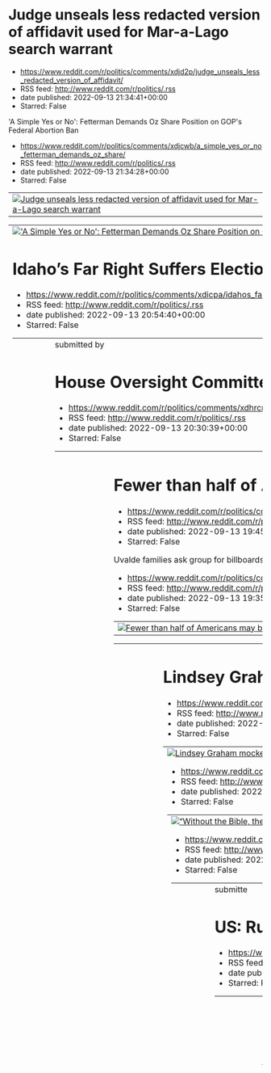 # Judge unseals less redacted version of affidavit used for Mar-a-Lago search warrant
 - https://www.reddit.com/r/politics/comments/xdjd2p/judge_unseals_less_redacted_version_of_affidavit/
 - RSS feed: http://www.reddit.com/r/politics/.rss
 - date published: 2022-09-13 21:34:41+00:00
 - Starred: False

<table> <tr><td> <a href="https://www.reddit.com/r/politics/comments/xdjd2p/judge_unseals_less_redacted_version_of_affidavit/"> <img alt="Judge unseals less redacted version of affidavit used for Mar-a-Lago search warrant" src="https://external-preview.redd.it/sttjj_RlWIiXRFLskY9eM0HAT9c-6ED0ZgFDVWs6rpo.jpg?width=640&amp;crop=smart&amp;auto=webp&amp;s=ba2a2c91c50e3252dec03d017b6c5cb619f09aab" title="Judge unseals less redacted version of affidavit used for Mar-a-Lago search warrant" /> </a> </td

# 'A Simple Yes or No': Fetterman Demands Oz Share Position on GOP's Federal Abortion Ban
 - https://www.reddit.com/r/politics/comments/xdjcwb/a_simple_yes_or_no_fetterman_demands_oz_share/
 - RSS feed: http://www.reddit.com/r/politics/.rss
 - date published: 2022-09-13 21:34:28+00:00
 - Starred: False

<table> <tr><td> <a href="https://www.reddit.com/r/politics/comments/xdjcwb/a_simple_yes_or_no_fetterman_demands_oz_share/"> <img alt="'A Simple Yes or No': Fetterman Demands Oz Share Position on GOP's Federal Abortion Ban" src="https://external-preview.redd.it/fKYzbYF3Ba4HU8lKCeyCIXT_YqG4RjCsYTbv2JuI5Lk.jpg?width=640&amp;crop=smart&amp;auto=webp&amp;s=8ef5d4f104d988e9c69a55a58a0b74e1fe912795" title="'A Simple Yes or No': Fetterman Demands Oz Share Position on GOP's Federal Abortion Ban" /> </a>

# Idaho’s Far Right Suffers Election Loss to 18-Year-Old Climate Activist
 - https://www.reddit.com/r/politics/comments/xdicpa/idahos_far_right_suffers_election_loss_to/
 - RSS feed: http://www.reddit.com/r/politics/.rss
 - date published: 2022-09-13 20:54:40+00:00
 - Starred: False

<table> <tr><td> <a href="https://www.reddit.com/r/politics/comments/xdicpa/idahos_far_right_suffers_election_loss_to/"> <img alt="Idaho’s Far Right Suffers Election Loss to 18-Year-Old Climate Activist" src="https://external-preview.redd.it/SpNxDOhQDjmrXeOUyhYIc-fi_7JeoxT6WoFWT5dZV6M.jpg?width=640&amp;crop=smart&amp;auto=webp&amp;s=2f39268a0cdc8472150a074b975310f5dac849df" title="Idaho’s Far Right Suffers Election Loss to 18-Year-Old Climate Activist" /> </a> </td><td> &#32; submitted by &#32; 

# House Oversight Committee calls on Trump to certify he surrendered all documents
 - https://www.reddit.com/r/politics/comments/xdhrcn/house_oversight_committee_calls_on_trump_to/
 - RSS feed: http://www.reddit.com/r/politics/.rss
 - date published: 2022-09-13 20:30:39+00:00
 - Starred: False

<table> <tr><td> <a href="https://www.reddit.com/r/politics/comments/xdhrcn/house_oversight_committee_calls_on_trump_to/"> <img alt="House Oversight Committee calls on Trump to certify he surrendered all documents" src="https://external-preview.redd.it/WL4KGQg3tyg-XwVTGFf2r-i5bC1l6qBZFn8CTNgWPa0.jpg?width=640&amp;crop=smart&amp;auto=webp&amp;s=8d1a1ca2df46855e4b473bd256c63ffd86c8b48e" title="House Oversight Committee calls on Trump to certify he surrendered all documents" /> </a> </td><td> &#32;

# Fewer than half of Americans may be Christian by 2070, according to new projections
 - https://www.reddit.com/r/politics/comments/xdgmls/fewer_than_half_of_americans_may_be_christian_by/
 - RSS feed: http://www.reddit.com/r/politics/.rss
 - date published: 2022-09-13 19:45:07+00:00
 - Starred: False

<table> <tr><td> <a href="https://www.reddit.com/r/politics/comments/xdgmls/fewer_than_half_of_americans_may_be_christian_by/"> <img alt="Fewer than half of Americans may be Christian by 2070, according to new projections" src="https://external-preview.redd.it/sf5y4Xqau2UlyRPjOfHSkgt-Umw5CeJCiIAFCsbCX_Q.jpg?width=640&amp;crop=smart&amp;auto=webp&amp;s=56abfdf8aa35c0093e1f8e313f9e8b907142c7d6" title="Fewer than half of Americans may be Christian by 2070, according to new projections" /> </a> </td

# Uvalde families ask group for billboards against Abbott in San Antonio route.
 - https://www.reddit.com/r/politics/comments/xdge5r/uvalde_families_ask_group_for_billboards_against/
 - RSS feed: http://www.reddit.com/r/politics/.rss
 - date published: 2022-09-13 19:35:38+00:00
 - Starred: False

<table> <tr><td> <a href="https://www.reddit.com/r/politics/comments/xdge5r/uvalde_families_ask_group_for_billboards_against/"> <img alt="Uvalde families ask group for billboards against Abbott in San Antonio route." src="https://external-preview.redd.it/uH99H2zuzVnZEH1g6oBExsQjkKN-zygGcUHQel54IfE.jpg?width=640&amp;crop=smart&amp;auto=webp&amp;s=33921c70083e162dbfb9d11d332722f5932dcbf9" title="Uvalde families ask group for billboards against Abbott in San Antonio route." /> </a> </td><td> &#32; 

# Lindsey Graham mocked for "late-term" abortion ban: "Can't do basic math"
 - https://www.reddit.com/r/politics/comments/xdfpsy/lindsey_graham_mocked_for_lateterm_abortion_ban/
 - RSS feed: http://www.reddit.com/r/politics/.rss
 - date published: 2022-09-13 19:07:55+00:00
 - Starred: False

<table> <tr><td> <a href="https://www.reddit.com/r/politics/comments/xdfpsy/lindsey_graham_mocked_for_lateterm_abortion_ban/"> <img alt="Lindsey Graham mocked for &quot;late-term&quot; abortion ban: &quot;Can't do basic math&quot;" src="https://external-preview.redd.it/RnOPRaIIOpuuxzlCpgmJvi-q_wQN4BmeiqXYxPucs0o.jpg?width=640&amp;crop=smart&amp;auto=webp&amp;s=41acf5c1121cf979ab09b775584badea8b0528f2" title="Lindsey Graham mocked for &quot;late-term&quot; abortion ban: &quot;Can't do basic math&

# “Without the Bible, there is no America”: Josh Hawley goes full Christian nationalist at NatCon
 - https://www.reddit.com/r/politics/comments/xdfer0/without_the_bible_there_is_no_america_josh_hawley/
 - RSS feed: http://www.reddit.com/r/politics/.rss
 - date published: 2022-09-13 18:55:53+00:00
 - Starred: False

<table> <tr><td> <a href="https://www.reddit.com/r/politics/comments/xdfer0/without_the_bible_there_is_no_america_josh_hawley/"> <img alt="“Without the Bible, there is no America”: Josh Hawley goes full Christian nationalist at NatCon" src="https://external-preview.redd.it/nk0fU6Scwya_UXardlr8Kie5g-A0dU4LmQjVzffcoeY.jpg?width=640&amp;crop=smart&amp;auto=webp&amp;s=c977e3862a0e38bf12c1c8fdd9b4ec0a29f999fa" title="“Without the Bible, there is no America”: Josh Hawley goes full Christian nationalis

# FBI Seized 40 Years-Worth Of Trump's Medical Records From Mar-A-Lago: Report
 - https://www.reddit.com/r/politics/comments/xder5y/fbi_seized_40_yearsworth_of_trumps_medical/
 - RSS feed: http://www.reddit.com/r/politics/.rss
 - date published: 2022-09-13 18:30:13+00:00
 - Starred: False

<table> <tr><td> <a href="https://www.reddit.com/r/politics/comments/xder5y/fbi_seized_40_yearsworth_of_trumps_medical/"> <img alt="FBI Seized 40 Years-Worth Of Trump's Medical Records From Mar-A-Lago: Report" src="https://external-preview.redd.it/d3Bgs77HHB7Kq82L0QcAOIKTc-xyQbGNSQznqYiW4ZY.jpg?width=640&amp;crop=smart&amp;auto=webp&amp;s=a5485b066c10cc94b7bc678ea9dcfef5c1758533" title="FBI Seized 40 Years-Worth Of Trump's Medical Records From Mar-A-Lago: Report" /> </a> </td><td> &#32; submitte

# US: Russia Spent $300M to Covertly Influence World Politics
 - https://www.reddit.com/r/politics/comments/xddv7i/us_russia_spent_300m_to_covertly_influence_world/
 - RSS feed: http://www.reddit.com/r/politics/.rss
 - date published: 2022-09-13 17:55:52+00:00
 - Starred: False

<table> <tr><td> <a href="https://www.reddit.com/r/politics/comments/xddv7i/us_russia_spent_300m_to_covertly_influence_world/"> <img alt="US: Russia Spent $300M to Covertly Influence World Politics" src="https://external-preview.redd.it/QFSZbiwFtivAad2oZ5t5h0dA9KCmi-rLBMoqFVKeRs4.jpg?width=640&amp;crop=smart&amp;auto=webp&amp;s=5140569056319e9b890d353cd796f8b5c4a53bc9" title="US: Russia Spent $300M to Covertly Influence World Politics" /> </a> </td><td> &#32; submitted by &#32; <a href="https://

# White House slams ‘wildly out of step’ anti-abortion bill from Lindsey Graham
 - https://www.reddit.com/r/politics/comments/xdcsgl/white_house_slams_wildly_out_of_step_antiabortion/
 - RSS feed: http://www.reddit.com/r/politics/.rss
 - date published: 2022-09-13 16:56:33+00:00
 - Starred: False

<table> <tr><td> <a href="https://www.reddit.com/r/politics/comments/xdcsgl/white_house_slams_wildly_out_of_step_antiabortion/"> <img alt="White House slams ‘wildly out of step’ anti-abortion bill from Lindsey Graham" src="https://external-preview.redd.it/Tabd_GkIbkPSd1z1-oB1-3mVT-VPKsZz7hCh7zaSeFs.jpg?width=640&amp;crop=smart&amp;auto=webp&amp;s=31a7de91be16efb03c07a38fd15c004c9f5e0abf" title="White House slams ‘wildly out of step’ anti-abortion bill from Lindsey Graham" /> </a> </td><td> &#32;

# GOP Sen. Lindsey Graham proposes nationwide 15-week abortion ban
 - https://www.reddit.com/r/politics/comments/xdcpbx/gop_sen_lindsey_graham_proposes_nationwide_15week/
 - RSS feed: http://www.reddit.com/r/politics/.rss
 - date published: 2022-09-13 16:53:04+00:00
 - Starred: False

<table> <tr><td> <a href="https://www.reddit.com/r/politics/comments/xdcpbx/gop_sen_lindsey_graham_proposes_nationwide_15week/"> <img alt="GOP Sen. Lindsey Graham proposes nationwide 15-week abortion ban" src="https://external-preview.redd.it/50Z6JZYhhGhIWxKA-70-y3YPM2xh5FRF0rTXVLF1Nkk.jpg?width=640&amp;crop=smart&amp;auto=webp&amp;s=833c3ab6847aa08c4a99996857c53b341bc2e378" title="GOP Sen. Lindsey Graham proposes nationwide 15-week abortion ban" /> </a> </td><td> &#32; submitted by &#32; <a hre

# House oversight committee ‘concerned’ Trump may have more stolen docs at other properties
 - https://www.reddit.com/r/politics/comments/xdchxc/house_oversight_committee_concerned_trump_may/
 - RSS feed: http://www.reddit.com/r/politics/.rss
 - date published: 2022-09-13 16:44:49+00:00
 - Starred: False

<table> <tr><td> <a href="https://www.reddit.com/r/politics/comments/xdchxc/house_oversight_committee_concerned_trump_may/"> <img alt="House oversight committee ‘concerned’ Trump may have more stolen docs at other properties" src="https://external-preview.redd.it/SLzZciE0tL4LdA3PkRED3uIi6snjn5lv_DzXPcsYqqE.jpg?width=640&amp;crop=smart&amp;auto=webp&amp;s=2e040bb247b87d3623969eb0adfb9ef80a6ca9ab" title="House oversight committee ‘concerned’ Trump may have more stolen docs at other properties" /> 

# Top oversight Democrat demands that Trump officially certify that he's turned over all sensitive documents taken from the White House
 - https://www.reddit.com/r/politics/comments/xdc27o/top_oversight_democrat_demands_that_trump/
 - RSS feed: http://www.reddit.com/r/politics/.rss
 - date published: 2022-09-13 16:27:24+00:00
 - Starred: False

<table> <tr><td> <a href="https://www.reddit.com/r/politics/comments/xdc27o/top_oversight_democrat_demands_that_trump/"> <img alt="Top oversight Democrat demands that Trump officially certify that he's turned over all sensitive documents taken from the White House" src="https://external-preview.redd.it/VEx8e2hHA-u5a2mHm47boo4KVRXfPb3Zz9IKE3ymaps.jpg?width=640&amp;crop=smart&amp;auto=webp&amp;s=2a3fdf4b675e2b4a7615083ba9f8fc140688b211" title="Top oversight Democrat demands that Trump officially c

# MAGA “shocked” at subpoenas after Garland “lulled TrumpWorld into a false sense of security”: expert
 - https://www.reddit.com/r/politics/comments/xdbua7/maga_shocked_at_subpoenas_after_garland_lulled/
 - RSS feed: http://www.reddit.com/r/politics/.rss
 - date published: 2022-09-13 16:18:41+00:00
 - Starred: False

<table> <tr><td> <a href="https://www.reddit.com/r/politics/comments/xdbua7/maga_shocked_at_subpoenas_after_garland_lulled/"> <img alt="MAGA “shocked” at subpoenas after Garland “lulled TrumpWorld into a false sense of security”: expert" src="https://external-preview.redd.it/Yn_pxE9E_26MJYQ9fN_m3_E38CVw3rzlVS3ohUDp8U4.jpg?width=640&amp;crop=smart&amp;auto=webp&amp;s=5d4bd4c0ead0749f68c1b8a1b7e694aaad37b682" title="MAGA “shocked” at subpoenas after Garland “lulled TrumpWorld into a false sense of

# Republicans Forget About States Rights in Attempt to Ban Abortion Nationwide
 - https://www.reddit.com/r/politics/comments/xdbig7/republicans_forget_about_states_rights_in_attempt/
 - RSS feed: http://www.reddit.com/r/politics/.rss
 - date published: 2022-09-13 16:05:44+00:00
 - Starred: False

<table> <tr><td> <a href="https://www.reddit.com/r/politics/comments/xdbig7/republicans_forget_about_states_rights_in_attempt/"> <img alt="Republicans Forget About States Rights in Attempt to Ban Abortion Nationwide" src="https://external-preview.redd.it/jVWdSEDK1V-04beAtyqdm4RBZ-uM5QPWRZpUkKet3lg.jpg?width=640&amp;crop=smart&amp;auto=webp&amp;s=40f67d5107f0d4f37054e824a3756b5cd2734d0b" title="Republicans Forget About States Rights in Attempt to Ban Abortion Nationwide" /> </a> </td><td> &#32; s

# We are a law prof and a democracy advocate working to help Americans understand the evidence laid out by the January 6 Select Cmte to help prevent a future insurrection, as public hearings resume this month
 - https://www.reddit.com/r/politics/comments/xdbdpi/we_are_a_law_prof_and_a_democracy_advocate/
 - RSS feed: http://www.reddit.com/r/politics/.rss
 - date published: 2022-09-13 16:00:42+00:00
 - Starred: False

<!-- SC_OFF --><div class="md"><p>&quot;For months, we have been tracking the evidence compiled by the Select Committee investigating the January 6th 2021 attack on the U.S. Capitol and the ongoing threats facing our democracy. Our effort is to help illuminate the urgent narrative presented by the committee’s work thus far. Without a broad public understanding of the events leading up to the attack and the policy changes that might help prevent another attempted insurrection, we risk failing to 

# Panel: Archives still not certain it has all Trump records
 - https://www.reddit.com/r/politics/comments/xdb70f/panel_archives_still_not_certain_it_has_all_trump/
 - RSS feed: http://www.reddit.com/r/politics/.rss
 - date published: 2022-09-13 15:53:20+00:00
 - Starred: False

<table> <tr><td> <a href="https://www.reddit.com/r/politics/comments/xdb70f/panel_archives_still_not_certain_it_has_all_trump/"> <img alt="Panel: Archives still not certain it has all Trump records" src="https://external-preview.redd.it/jtdPRGPTQc_vVzCQoO7C4kClG5ZUbzAB4DCNoq1WW2M.jpg?width=640&amp;crop=smart&amp;auto=webp&amp;s=d60579a89293ff7b3f756fa4d7a9976fbf394a7a" title="Panel: Archives still not certain it has all Trump records" /> </a> </td><td> &#32; submitted by &#32; <a href="https://w

# Trump’s Lawyers Reveal That Garland’s DOJ Has Backed Them Into a Legal Corner
 - https://www.reddit.com/r/politics/comments/xdb0xh/trumps_lawyers_reveal_that_garlands_doj_has/
 - RSS feed: http://www.reddit.com/r/politics/.rss
 - date published: 2022-09-13 15:46:19+00:00
 - Starred: False

<table> <tr><td> <a href="https://www.reddit.com/r/politics/comments/xdb0xh/trumps_lawyers_reveal_that_garlands_doj_has/"> <img alt="Trump’s Lawyers Reveal That Garland’s DOJ Has Backed Them Into a Legal Corner" src="https://external-preview.redd.it/bSmlDG78O2mlQgdQnWBE_mgQVM8nD_-sDcZoKKjWM8g.jpg?width=640&amp;crop=smart&amp;auto=webp&amp;s=e873842bb0c897b5a930b380ee0c3eb511ba9e02" title="Trump’s Lawyers Reveal That Garland’s DOJ Has Backed Them Into a Legal Corner" /> </a> </td><td> &#32; submi

# Trump faces a new threat: Scrutiny of ‘stop the steal’ money scam
 - https://www.reddit.com/r/politics/comments/xdav41/trump_faces_a_new_threat_scrutiny_of_stop_the/
 - RSS feed: http://www.reddit.com/r/politics/.rss
 - date published: 2022-09-13 15:39:50+00:00
 - Starred: False

<table> <tr><td> <a href="https://www.reddit.com/r/politics/comments/xdav41/trump_faces_a_new_threat_scrutiny_of_stop_the/"> <img alt="Trump faces a new threat: Scrutiny of ‘stop the steal’ money scam" src="https://external-preview.redd.it/QYIaQqEqB08IBCuPhKvoj0goBaM91e9iKJ6pbUc30Ss.jpg?width=640&amp;crop=smart&amp;auto=webp&amp;s=9a228f1f5da7fdc23d5cb466eb3582bac6626379" title="Trump faces a new threat: Scrutiny of ‘stop the steal’ money scam" /> </a> </td><td> &#32; submitted by &#32; <a href=

# Pa. man wearing rainbow wig, ‘working to restore Trump to President King,’ arrested after carrying loaded gun into a Dairy Queen
 - https://www.reddit.com/r/politics/comments/xdak4f/pa_man_wearing_rainbow_wig_working_to_restore/
 - RSS feed: http://www.reddit.com/r/politics/.rss
 - date published: 2022-09-13 15:27:35+00:00
 - Starred: False

<table> <tr><td> <a href="https://www.reddit.com/r/politics/comments/xdak4f/pa_man_wearing_rainbow_wig_working_to_restore/"> <img alt="Pa. man wearing rainbow wig, ‘working to restore Trump to President King,’ arrested after carrying loaded gun into a Dairy Queen" src="https://external-preview.redd.it/yQEUHqLMW1KSuNMzXmmLtI-tpMn9yoOMIiOWOS4uxZM.jpg?width=640&amp;crop=smart&amp;auto=webp&amp;s=0b55741a28fa6680582bf0221566f2228e094786" title="Pa. man wearing rainbow wig, ‘working to restore Trump 

# Lindsey Graham to Introduce Nationwide Abortion Ban Weeks After Saying It’s Up to States
 - https://www.reddit.com/r/politics/comments/xdacwf/lindsey_graham_to_introduce_nationwide_abortion/
 - RSS feed: http://www.reddit.com/r/politics/.rss
 - date published: 2022-09-13 15:19:54+00:00
 - Starred: False

<table> <tr><td> <a href="https://www.reddit.com/r/politics/comments/xdacwf/lindsey_graham_to_introduce_nationwide_abortion/"> <img alt="Lindsey Graham to Introduce Nationwide Abortion Ban Weeks After Saying It’s Up to States" src="https://external-preview.redd.it/5toptYm3c2rDLdsheHhXQ0-BUS26FKsK14Oe08Wk7yA.jpg?width=640&amp;crop=smart&amp;auto=webp&amp;s=5fa4a21054825c52a656c686cefa0af7bc3fd072" title="Lindsey Graham to Introduce Nationwide Abortion Ban Weeks After Saying It’s Up to States" /> 

# Discussion Thread: 2022 Midterm Primaries Delaware, New Hampshire, Rhode Island
 - https://www.reddit.com/r/politics/comments/xd9vh4/discussion_thread_2022_midterm_primaries_delaware/
 - RSS feed: http://www.reddit.com/r/politics/.rss
 - date published: 2022-09-13 15:01:15+00:00
 - Starred: False

<!-- SC_OFF --><div class="md"><p>Elections are being held today in New York, Florida, and Oklahoma. Polls close at 8 pm in Delaware and Rhode Island. New Hampshire polling places close at either 7pm or 8pm depending on location. <strong>Results</strong> <a href="https://elections.delaware.gov/results/">Delaware</a> <a href="https://www.npr.org/sections/2022-live-primary-election-race-results/2022/09/13/1121518075/new-hampshire-primary-election-results">New Hampshire</a> <a href="https://www.npr

# Less than half of Americans can name all three branches of government, survey finds
 - https://www.reddit.com/r/politics/comments/xd9sur/less_than_half_of_americans_can_name_all_three/
 - RSS feed: http://www.reddit.com/r/politics/.rss
 - date published: 2022-09-13 14:58:47+00:00
 - Starred: False

<table> <tr><td> <a href="https://www.reddit.com/r/politics/comments/xd9sur/less_than_half_of_americans_can_name_all_three/"> <img alt="Less than half of Americans can name all three branches of government, survey finds" src="https://external-preview.redd.it/Js_UMGSzdHxVL9kNdLN9Im9mcieajO5X2HdozP-9OPM.jpg?width=640&amp;crop=smart&amp;auto=webp&amp;s=82a41e167ebf3ebbbbae0c4cedfdec47b8e8047d" title="Less than half of Americans can name all three branches of government, survey finds" /> </a> </td><

# Rensselaer County's Republican elections commissioner arrested by FBI
 - https://www.reddit.com/r/politics/comments/xd8zcx/rensselaer_countys_republican_elections/
 - RSS feed: http://www.reddit.com/r/politics/.rss
 - date published: 2022-09-13 14:25:49+00:00
 - Starred: False

<table> <tr><td> <a href="https://www.reddit.com/r/politics/comments/xd8zcx/rensselaer_countys_republican_elections/"> <img alt="Rensselaer County's Republican elections commissioner arrested by FBI" src="https://external-preview.redd.it/-nKMThdnKKWTUPqyVfQTR-I2bfC8nqLgoh6VGWLz-Dg.jpg?width=640&amp;crop=smart&amp;auto=webp&amp;s=ea683adc7add8a29162c4eca3f42e376a02295c1" title="Rensselaer County's Republican elections commissioner arrested by FBI" /> </a> </td><td> &#32; submitted by &#32; <a hre

# Trump’s Not Even Pretending to Hide His Support for QAnon Any More
 - https://www.reddit.com/r/politics/comments/xd8wpj/trumps_not_even_pretending_to_hide_his_support/
 - RSS feed: http://www.reddit.com/r/politics/.rss
 - date published: 2022-09-13 14:22:49+00:00
 - Starred: False

<table> <tr><td> <a href="https://www.reddit.com/r/politics/comments/xd8wpj/trumps_not_even_pretending_to_hide_his_support/"> <img alt="Trump’s Not Even Pretending to Hide His Support for QAnon Any More" src="https://external-preview.redd.it/9ejqnVg560N-eLaps44cudM4ZKoAnNV90DyU4llmmSQ.jpg?width=640&amp;crop=smart&amp;auto=webp&amp;s=f95e5516b00e2173110e987932c2af49240b1c79" title="Trump’s Not Even Pretending to Hide His Support for QAnon Any More" /> </a> </td><td> &#32; submitted by &#32; <a hr

# Joe Biden Warns Of 'Really Difficult 2 Years' If GOP Wins House And Senate
 - https://www.reddit.com/r/politics/comments/xd8ti0/joe_biden_warns_of_really_difficult_2_years_if/
 - RSS feed: http://www.reddit.com/r/politics/.rss
 - date published: 2022-09-13 14:19:16+00:00
 - Starred: False

<table> <tr><td> <a href="https://www.reddit.com/r/politics/comments/xd8ti0/joe_biden_warns_of_really_difficult_2_years_if/"> <img alt="Joe Biden Warns Of 'Really Difficult 2 Years' If GOP Wins House And Senate" src="https://external-preview.redd.it/UnGbeF_Qsc7ASh2_RnGju_dyES418JZfah2U0230OX4.jpg?width=640&amp;crop=smart&amp;auto=webp&amp;s=79cc2303458e780253ad9285aa971003a914be76" title="Joe Biden Warns Of 'Really Difficult 2 Years' If GOP Wins House And Senate" /> </a> </td><td> &#32; submitte

# House Oversight Committee asks Archives if Trump still possesses presidential records
 - https://www.reddit.com/r/politics/comments/xd8dc1/house_oversight_committee_asks_archives_if_trump/
 - RSS feed: http://www.reddit.com/r/politics/.rss
 - date published: 2022-09-13 14:00:46+00:00
 - Starred: False

<table> <tr><td> <a href="https://www.reddit.com/r/politics/comments/xd8dc1/house_oversight_committee_asks_archives_if_trump/"> <img alt="House Oversight Committee asks Archives if Trump still possesses presidential records" src="https://external-preview.redd.it/FZBboDBtTTVygSux3EahdaGWXYWFBEWdCJK83xMsxeY.jpg?width=640&amp;crop=smart&amp;auto=webp&amp;s=c5e4c3bd87c140879624f0e99ae20672f360deb7" title="House Oversight Committee asks Archives if Trump still possesses presidential records" /> </a> 

# Discussion Thread: 2022 Midterms Delaware, New Hampshire, Rhode Island
 - https://www.reddit.com/r/politics/comments/xd88w7/discussion_thread_2022_midterms_delaware_new/
 - RSS feed: http://www.reddit.com/r/politics/.rss
 - date published: 2022-09-13 13:55:54+00:00
 - Starred: False

<!-- SC_OFF --><div class="md"><p>Elections are being held today in New York, Florida, and Oklahoma. Polls close at 8 pm in Delaware and Rhode Island. New Hampshire polling places close at either 7pm or 8pm depending on location. </p> <p><strong>Results</strong> </p> <p><a href="https://elections.delaware.gov/results/">Delaware</a> </p> <p><a href="https://www.npr.org/sections/2022-live-primary-election-race-results/2022/09/13/1121518075/new-hampshire-primary-election-results">New Hampshire</a><

# House Oversight panel asks Archives to assess whether White House records remain in Trump’s possession
 - https://www.reddit.com/r/politics/comments/xd7rgi/house_oversight_panel_asks_archives_to_assess/
 - RSS feed: http://www.reddit.com/r/politics/.rss
 - date published: 2022-09-13 13:35:21+00:00
 - Starred: False

<table> <tr><td> <a href="https://www.reddit.com/r/politics/comments/xd7rgi/house_oversight_panel_asks_archives_to_assess/"> <img alt="House Oversight panel asks Archives to assess whether White House records remain in Trump’s possession" src="https://external-preview.redd.it/6AOAZ0ynMI7SkEDP_q8mlo-YfDcuSZc4CQmDTO_6Da8.jpg?width=640&amp;crop=smart&amp;auto=webp&amp;s=014ef18d695a7e634a718f49c72a8d3a489d7824" title="House Oversight panel asks Archives to assess whether White House records remain 

# Republicans Move to Ban Abortion Nationwide
 - https://www.reddit.com/r/politics/comments/xd75p8/republicans_move_to_ban_abortion_nationwide/
 - RSS feed: http://www.reddit.com/r/politics/.rss
 - date published: 2022-09-13 13:09:42+00:00
 - Starred: False

<table> <tr><td> <a href="https://www.reddit.com/r/politics/comments/xd75p8/republicans_move_to_ban_abortion_nationwide/"> <img alt="Republicans Move to Ban Abortion Nationwide" src="https://external-preview.redd.it/2RL1W7VezfuYfDIv3861Huw4s58Sk_VQuq2_mxHkdz8.jpg?width=640&amp;crop=smart&amp;auto=webp&amp;s=e6dc98568f9b206c6c94c3a6f10dd6c7375f38e9" title="Republicans Move to Ban Abortion Nationwide" /> </a> </td><td> &#32; submitted by &#32; <a href="https://www.reddit.com/user/NamelessIguana"> 

# Senate to investigate alleged Trump meddling in federal prosecutor’s office
 - https://www.reddit.com/r/politics/comments/xd6qp0/senate_to_investigate_alleged_trump_meddling_in/
 - RSS feed: http://www.reddit.com/r/politics/.rss
 - date published: 2022-09-13 12:52:29+00:00
 - Starred: False

<table> <tr><td> <a href="https://www.reddit.com/r/politics/comments/xd6qp0/senate_to_investigate_alleged_trump_meddling_in/"> <img alt="Senate to investigate alleged Trump meddling in federal prosecutor’s office" src="https://external-preview.redd.it/iHL4IjCkJJoxGEh6V0u0R4mI8SxYHPgaEKYYFuvhDLY.jpg?width=640&amp;crop=smart&amp;auto=webp&amp;s=0be7f5103616846387d8eca04abc477aca34b3a1" title="Senate to investigate alleged Trump meddling in federal prosecutor’s office" /> </a> </td><td> &#32; submi

# Liz Cheney says new revelations reveal true ‘danger’ of Donald Trump
 - https://www.reddit.com/r/politics/comments/xd6o6u/liz_cheney_says_new_revelations_reveal_true/
 - RSS feed: http://www.reddit.com/r/politics/.rss
 - date published: 2022-09-13 12:49:19+00:00
 - Starred: False

<table> <tr><td> <a href="https://www.reddit.com/r/politics/comments/xd6o6u/liz_cheney_says_new_revelations_reveal_true/"> <img alt="Liz Cheney says new revelations reveal true ‘danger’ of Donald Trump" src="https://external-preview.redd.it/laShTkA6Xl6gHkABVbaQc3YFmy36Ptq6Lwf-4v6gi_0.jpg?width=640&amp;crop=smart&amp;auto=webp&amp;s=04850106e245b5029de78702f4bed94b7678320d" title="Liz Cheney says new revelations reveal true ‘danger’ of Donald Trump" /> </a> </td><td> &#32; submitted by &#32; <a h

# Donald Trump privately admitted he'd lost 2020 election while publicly claiming it had been stolen, book says
 - https://www.reddit.com/r/politics/comments/xd5axh/donald_trump_privately_admitted_hed_lost_2020/
 - RSS feed: http://www.reddit.com/r/politics/.rss
 - date published: 2022-09-13 11:44:50+00:00
 - Starred: False

<table> <tr><td> <a href="https://www.reddit.com/r/politics/comments/xd5axh/donald_trump_privately_admitted_hed_lost_2020/"> <img alt="Donald Trump privately admitted he'd lost 2020 election while publicly claiming it had been stolen, book says" src="https://external-preview.redd.it/HywJS52A2ZV53Iwe_tX-vu_lMKxUaWSo7z0WFExryu0.jpg?width=640&amp;crop=smart&amp;auto=webp&amp;s=2cad95176361cdd27eae8d79352069ef925e5b1b" title="Donald Trump privately admitted he'd lost 2020 election while publicly cla

# Republican senator’s wealth boosted by stake in company with Chinese links | Wisconsin | The Guardian
 - https://www.reddit.com/r/politics/comments/xd59cx/republican_senators_wealth_boosted_by_stake_in/
 - RSS feed: http://www.reddit.com/r/politics/.rss
 - date published: 2022-09-13 11:42:28+00:00
 - Starred: False

<table> <tr><td> <a href="https://www.reddit.com/r/politics/comments/xd59cx/republican_senators_wealth_boosted_by_stake_in/"> <img alt="Republican senator’s wealth boosted by stake in company with Chinese links | Wisconsin | The Guardian" src="https://external-preview.redd.it/l9Z21qpwOhJtSQRgzs8VSvvSg4UtPUS9Rqi5X7cgDvg.jpg?width=640&amp;crop=smart&amp;auto=webp&amp;s=db0162453a8d091bae8511868a71425ef8d41739" title="Republican senator’s wealth boosted by stake in company with Chinese links | Wisc

# Computer experts urge Georgia to replace voting machines
 - https://www.reddit.com/r/politics/comments/xd4i8b/computer_experts_urge_georgia_to_replace_voting/
 - RSS feed: http://www.reddit.com/r/politics/.rss
 - date published: 2022-09-13 11:02:03+00:00
 - Starred: False

<table> <tr><td> <a href="https://www.reddit.com/r/politics/comments/xd4i8b/computer_experts_urge_georgia_to_replace_voting/"> <img alt="Computer experts urge Georgia to replace voting machines" src="https://external-preview.redd.it/EP7JDpK86MAMX7hm2xl_nWYg9xdizZsamn13V7stFus.jpg?width=640&amp;crop=smart&amp;auto=webp&amp;s=fb33c887f7ec1665044da6027a86167dbe2ed557" title="Computer experts urge Georgia to replace voting machines" /> </a> </td><td> &#32; submitted by &#32; <a href="https://www.red

# Trump Lawyers: Oh, They're "Classified"? That's Just, Like, Your Opinion, Man.
 - https://www.reddit.com/r/politics/comments/xd3pyw/trump_lawyers_oh_theyre_classified_thats_just/
 - RSS feed: http://www.reddit.com/r/politics/.rss
 - date published: 2022-09-13 10:16:48+00:00
 - Starred: False

<table> <tr><td> <a href="https://www.reddit.com/r/politics/comments/xd3pyw/trump_lawyers_oh_theyre_classified_thats_just/"> <img alt="Trump Lawyers: Oh, They're &quot;Classified&quot;? That's Just, Like, Your Opinion, Man." src="https://external-preview.redd.it/5GUHHAhJ_wz_gZsOruCkUG8txGkaDSBdLK3L2Jb6RCw.jpg?width=640&amp;crop=smart&amp;auto=webp&amp;s=4471491c27a58a12dd7a5f84f992c81fb8b4c988" title="Trump Lawyers: Oh, They're &quot;Classified&quot;? That's Just, Like, Your Opinion, Man." /> </

# FBI found more than 11,000 government records at Trump&#x27;s Florida home
 - https://www.reddit.com/r/politics/comments/xd3b68/fbi_found_more_than_11000_government_records_at/
 - RSS feed: http://www.reddit.com/r/politics/.rss
 - date published: 2022-09-13 09:52:58+00:00
 - Starred: False

<table> <tr><td> <a href="https://www.reddit.com/r/politics/comments/xd3b68/fbi_found_more_than_11000_government_records_at/"> <img alt="FBI found more than 11,000 government records at Trump&amp;#x27;s Florida home" src="https://external-preview.redd.it/dgMcTIWAMNmaKnNbsNqF4PCC1DLC8Pk-Xw91MIyUOP8.jpg?width=640&amp;crop=smart&amp;auto=webp&amp;s=60bf749d130e2563c72857da6ed5523809f8466c" title="FBI found more than 11,000 government records at Trump&amp;#x27;s Florida home" /> </a> </td><td> &#32;

# Trump goes golfing with aides – but no golf clubs – drawing comparisons to ‘mobsters’ and Ocean’s Eleven
 - https://www.reddit.com/r/politics/comments/xd228s/trump_goes_golfing_with_aides_but_no_golf_clubs/
 - RSS feed: http://www.reddit.com/r/politics/.rss
 - date published: 2022-09-13 08:34:31+00:00
 - Starred: False

<table> <tr><td> <a href="https://www.reddit.com/r/politics/comments/xd228s/trump_goes_golfing_with_aides_but_no_golf_clubs/"> <img alt="Trump goes golfing with aides – but no golf clubs – drawing comparisons to ‘mobsters’ and Ocean’s Eleven" src="https://external-preview.redd.it/02uj0MhG9eSVc-TwgpZRfHMQTIyoZfP_fonLw6WX2I8.jpg?width=640&amp;crop=smart&amp;auto=webp&amp;s=25d48ad7d0ae9524fcaf5ed3f7db3b57280455b0" title="Trump goes golfing with aides – but no golf clubs – drawing comparisons to ‘m

# Former federal prosecutor says Barr fired him because investigations threatened Trump’s reelection chances
 - https://www.reddit.com/r/politics/comments/xd1e7f/former_federal_prosecutor_says_barr_fired_him/
 - RSS feed: http://www.reddit.com/r/politics/.rss
 - date published: 2022-09-13 07:51:32+00:00
 - Starred: False

<table> <tr><td> <a href="https://www.reddit.com/r/politics/comments/xd1e7f/former_federal_prosecutor_says_barr_fired_him/"> <img alt="Former federal prosecutor says Barr fired him because investigations threatened Trump’s reelection chances" src="https://external-preview.redd.it/_4utZXUIFgkSEB_yPyl9d6GN36EBHZWuZ2mMQceV-KU.jpg?width=640&amp;crop=smart&amp;auto=webp&amp;s=aed3f46926e179b9f33c2060aa89dd4dbd86f638" title="Former federal prosecutor says Barr fired him because investigations threaten

# Lindsey Graham to propose new national abortion ban bill
 - https://www.reddit.com/r/politics/comments/xcxcgn/lindsey_graham_to_propose_new_national_abortion/
 - RSS feed: http://www.reddit.com/r/politics/.rss
 - date published: 2022-09-13 03:58:28+00:00
 - Starred: False

<table> <tr><td> <a href="https://www.reddit.com/r/politics/comments/xcxcgn/lindsey_graham_to_propose_new_national_abortion/"> <img alt="Lindsey Graham to propose new national abortion ban bill" src="https://external-preview.redd.it/Zyx6ILfpbe19pxweLY1HhdVX0_mAugMZlUYzqv-dzwk.jpg?width=640&amp;crop=smart&amp;auto=webp&amp;s=430d3004c042a82641dd9120efe21f2b7b87867e" title="Lindsey Graham to propose new national abortion ban bill" /> </a> </td><td> &#32; submitted by &#32; <a href="https://www.red

# Justice Kagan cautions Supreme Court can forfeit legitimacy
 - https://www.reddit.com/r/politics/comments/xcwb3e/justice_kagan_cautions_supreme_court_can_forfeit/
 - RSS feed: http://www.reddit.com/r/politics/.rss
 - date published: 2022-09-13 03:07:11+00:00
 - Starred: False

<table> <tr><td> <a href="https://www.reddit.com/r/politics/comments/xcwb3e/justice_kagan_cautions_supreme_court_can_forfeit/"> <img alt="Justice Kagan cautions Supreme Court can forfeit legitimacy" src="https://external-preview.redd.it/apRvlYkxarP-oRmlaoa-PQ6l-4ONBDblflHVUbIMg88.jpg?width=640&amp;crop=smart&amp;auto=webp&amp;s=d6f816ce2541d211a7eeca723ff25b075b4db370" title="Justice Kagan cautions Supreme Court can forfeit legitimacy" /> </a> </td><td> &#32; submitted by &#32; <a href="https://

# Experts Warn Supreme Court Supporting 'Dangerous' GOP Legal Theory Could Destroy US Democracy
 - https://www.reddit.com/r/politics/comments/xcvt2p/experts_warn_supreme_court_supporting_dangerous/
 - RSS feed: http://www.reddit.com/r/politics/.rss
 - date published: 2022-09-13 02:42:39+00:00
 - Starred: False

&#32; submitted by &#32; <a href="https://www.reddit.com/user/RagingEnglishaholic"> /u/RagingEnglishaholic </a> <br /> <span><a href="https://www.commondreams.org/news/2022/09/12/experts-warn-supreme-court-supporting-dangerous-gop-legal-theory-could-destroy-us">[link]</a></span> &#32; <span><a href="https://www.reddit.com/r/politics/comments/xcvt2p/experts_warn_supreme_court_supporting_dangerous/">[comments]</a></span>

# Young Americans' Approval of Biden Soars After He Announces Student Debt Cancellation
 - https://www.reddit.com/r/politics/comments/xcveln/young_americans_approval_of_biden_soars_after_he/
 - RSS feed: http://www.reddit.com/r/politics/.rss
 - date published: 2022-09-13 02:22:59+00:00
 - Starred: False

<table> <tr><td> <a href="https://www.reddit.com/r/politics/comments/xcveln/young_americans_approval_of_biden_soars_after_he/"> <img alt="Young Americans' Approval of Biden Soars After He Announces Student Debt Cancellation" src="https://external-preview.redd.it/Ul9rt4YOmWIxPMuxD5-lYLjm5wB63ME3JeDsRO1DceA.jpg?width=640&amp;crop=smart&amp;auto=webp&amp;s=8735cae79f6d87ab2f8217b9edb327bc882580a2" title="Young Americans' Approval of Biden Soars After He Announces Student Debt Cancellation" /> </a> 

# Biden predicts ‘a really difficult two years’ if Democrats lose the midterms
 - https://www.reddit.com/r/politics/comments/xcv4ho/biden_predicts_a_really_difficult_two_years_if/
 - RSS feed: http://www.reddit.com/r/politics/.rss
 - date published: 2022-09-13 02:10:01+00:00
 - Starred: False

<table> <tr><td> <a href="https://www.reddit.com/r/politics/comments/xcv4ho/biden_predicts_a_really_difficult_two_years_if/"> <img alt="Biden predicts ‘a really difficult two years’ if Democrats lose the midterms" src="https://external-preview.redd.it/NoUJO0PXR8fwP7dvOgKYUwvLJfUe2EDdS0DqLt6rbDE.jpg?width=640&amp;crop=smart&amp;auto=webp&amp;s=20ff94c926459a026a90619b1701be5fdb92859f" title="Biden predicts ‘a really difficult two years’ if Democrats lose the midterms" /> </a> </td><td> &#32; subm

# Mike Pence Is Thinking about Maybe, Possibly, Finally Talking to the Jan. 6 Committee
 - https://www.reddit.com/r/politics/comments/xcuni3/mike_pence_is_thinking_about_maybe_possibly/
 - RSS feed: http://www.reddit.com/r/politics/.rss
 - date published: 2022-09-13 01:48:40+00:00
 - Starred: False

<table> <tr><td> <a href="https://www.reddit.com/r/politics/comments/xcuni3/mike_pence_is_thinking_about_maybe_possibly/"> <img alt="Mike Pence Is Thinking about Maybe, Possibly, Finally Talking to the Jan. 6 Committee" src="https://external-preview.redd.it/UrEDW5Di9qpMG4AHEalTeAvGUPuExD5CKl3me83zp48.jpg?width=640&amp;crop=smart&amp;auto=webp&amp;s=45515c33131b7a496a2be3ca3e1505ebc19b6dca" title="Mike Pence Is Thinking about Maybe, Possibly, Finally Talking to the Jan. 6 Committee" /> </a> </td>

# Ukraine Deflates MAGA Macho Myths
 - https://www.reddit.com/r/politics/comments/xcuf4h/ukraine_deflates_maga_macho_myths/
 - RSS feed: http://www.reddit.com/r/politics/.rss
 - date published: 2022-09-13 01:37:41+00:00
 - Starred: False

<table> <tr><td> <a href="https://www.reddit.com/r/politics/comments/xcuf4h/ukraine_deflates_maga_macho_myths/"> <img alt="Ukraine Deflates MAGA Macho Myths" src="https://external-preview.redd.it/wnyNdsOOv23a6Kd3Hzza_MjK9TcHCMGMaIa1fdOXwls.jpg?width=640&amp;crop=smart&amp;auto=webp&amp;s=872ba674380c1d5e42ab621bf7ff7cba9b29c154" title="Ukraine Deflates MAGA Macho Myths" /> </a> </td><td> &#32; submitted by &#32; <a href="https://www.reddit.com/user/coolbern"> /u/coolbern </a> <br /> <span><a hre

# Lauren Boebert says LGBTQ people are “spitting in God’s face” and “perverting” the nation
 - https://www.reddit.com/r/politics/comments/xcu9ca/lauren_boebert_says_lgbtq_people_are_spitting_in/
 - RSS feed: http://www.reddit.com/r/politics/.rss
 - date published: 2022-09-13 01:29:58+00:00
 - Starred: False

<table> <tr><td> <a href="https://www.reddit.com/r/politics/comments/xcu9ca/lauren_boebert_says_lgbtq_people_are_spitting_in/"> <img alt="Lauren Boebert says LGBTQ people are “spitting in God’s face” and “perverting” the nation" src="https://external-preview.redd.it/6-Qf_cE2J5o91RBS42JHCDyZlCEmY3tAF0fBk7iEWGA.jpg?width=640&amp;crop=smart&amp;auto=webp&amp;s=d6bde70eedbd924873ffc963bf71366d88ce5a66" title="Lauren Boebert says LGBTQ people are “spitting in God’s face” and “perverting” the nation" 

# Senate to Investigate Charge That Trump Meddled in Prosecutor’s Office
 - https://www.reddit.com/r/politics/comments/xcu63l/senate_to_investigate_charge_that_trump_meddled/
 - RSS feed: http://www.reddit.com/r/politics/.rss
 - date published: 2022-09-13 01:25:43+00:00
 - Starred: False

<table> <tr><td> <a href="https://www.reddit.com/r/politics/comments/xcu63l/senate_to_investigate_charge_that_trump_meddled/"> <img alt="Senate to Investigate Charge That Trump Meddled in Prosecutor’s Office" src="https://external-preview.redd.it/ksUOsr0-rHDDILSDuN5JGUMw4WrUljh9da9ykFvCgsA.jpg?width=640&amp;crop=smart&amp;auto=webp&amp;s=c6bf47fba5032a8eeefc54c72536e5e5fc4aa8c0" title="Senate to Investigate Charge That Trump Meddled in Prosecutor’s Office" /> </a> </td><td> &#32; submitted by &#

# 'Substantial escalation' in Jan. 6 probe as DOJ seizes phones from 'top' Trump aides
 - https://www.reddit.com/r/politics/comments/xctjzn/substantial_escalation_in_jan_6_probe_as_doj/
 - RSS feed: http://www.reddit.com/r/politics/.rss
 - date published: 2022-09-13 00:57:52+00:00
 - Starred: False

<table> <tr><td> <a href="https://www.reddit.com/r/politics/comments/xctjzn/substantial_escalation_in_jan_6_probe_as_doj/"> <img alt="'Substantial escalation' in Jan. 6 probe as DOJ seizes phones from 'top' Trump aides" src="https://external-preview.redd.it/Fx_fkyxSBUTLf9mR5Zs5AdjrU7MVa5oq9Iwtyqr22Ns.jpg?width=640&amp;crop=smart&amp;auto=webp&amp;s=2e547158c7a0a0eeb2b447befe331fe9735743c0" title="'Substantial escalation' in Jan. 6 probe as DOJ seizes phones from 'top' Trump aides" /> </a> </td><

# Report: Trump Thought He Could Stop Biden’s Presidency by Literally Refusing to Leave the White House
 - https://www.reddit.com/r/politics/comments/xcti2p/report_trump_thought_he_could_stop_bidens/
 - RSS feed: http://www.reddit.com/r/politics/.rss
 - date published: 2022-09-13 00:55:19+00:00
 - Starred: False

<table> <tr><td> <a href="https://www.reddit.com/r/politics/comments/xcti2p/report_trump_thought_he_could_stop_bidens/"> <img alt="Report: Trump Thought He Could Stop Biden’s Presidency by Literally Refusing to Leave the White House" src="https://external-preview.redd.it/J2SB0RNzuJwmvvoiATZq9qgLWlt5Sa4d--4ITleJfsw.jpg?width=640&amp;crop=smart&amp;auto=webp&amp;s=53fb66126ac928c317064a1d966b5659d0d1bd14" title="Report: Trump Thought He Could Stop Biden’s Presidency by Literally Refusing to Leave 

# The only special master candidate Trump and the DOJ can agree on: a 78-year-old judge appointed by Reagan
 - https://www.reddit.com/r/politics/comments/xcsrkf/the_only_special_master_candidate_trump_and_the/
 - RSS feed: http://www.reddit.com/r/politics/.rss
 - date published: 2022-09-13 00:21:52+00:00
 - Starred: False

<table> <tr><td> <a href="https://www.reddit.com/r/politics/comments/xcsrkf/the_only_special_master_candidate_trump_and_the/"> <img alt="The only special master candidate Trump and the DOJ can agree on: a 78-year-old judge appointed by Reagan" src="https://external-preview.redd.it/Xm2GE7qaSKZT5NPgI8lH2gp2p-elDvGFy4wKqJGXH5w.jpg?width=640&amp;crop=smart&amp;auto=webp&amp;s=5fb432d5bb9d70e2b91232a3b4fb9534a3efcfd6" title="The only special master candidate Trump and the DOJ can agree on: a 78-year-

# Justice Department Issues 40 Subpoenas Linked To Trump Behavior Before Jan. 6: Report
 - https://www.reddit.com/r/politics/comments/xcslim/justice_department_issues_40_subpoenas_linked_to/
 - RSS feed: http://www.reddit.com/r/politics/.rss
 - date published: 2022-09-13 00:14:24+00:00
 - Starred: False

<table> <tr><td> <a href="https://www.reddit.com/r/politics/comments/xcslim/justice_department_issues_40_subpoenas_linked_to/"> <img alt="Justice Department Issues 40 Subpoenas Linked To Trump Behavior Before Jan. 6: Report" src="https://external-preview.redd.it/N9W1rORqGPgLajMQOMxXzYL80ULXeY5Tj932KjiOUMA.jpg?width=640&amp;crop=smart&amp;auto=webp&amp;s=882e822ba9c2c496e9b8662f972ae4e37e3c40f6" title="Justice Department Issues 40 Subpoenas Linked To Trump Behavior Before Jan. 6: Report" /> </a> 
